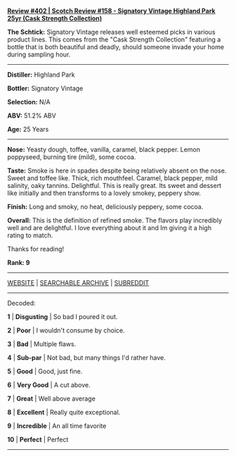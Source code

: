 
[**Review #402 | Scotch Review #158 - Signatory Vintage Highland Park 25yr (Cask Strength Collection)**]( https://t8ke.review/review-402-highland-park-25yr-signatory-vintage/)

**The Schtick:** Signatory Vintage releases well esteemed picks in various product lines. This comes from the "Cask Strength Collection" featuring a bottle that is both beautiful and deadly, should someone invade your home during sampling hour.

-----

**Distiller:** Highland Park    

**Bottler:** Signatory Vintage

**Selection:** N/A

**ABV:** 51.2% ABV

**Age:** 25 Years 

-----

**Nose:**  Yeasty dough, toffee, vanilla, caramel, black pepper. Lemon poppyseed, burning tire (mild), some cocoa.  

**Taste:** Smoke is here in spades despite being relatively absent on the nose. Sweet and toffee like. Thick, rich mouthfeel. Caramel, black pepper, mild salinity, oaky tannins. Delightful. This is really great. Its sweet and dessert like initially and then transforms to a lovely smokey, peppery show.  

**Finish:** Long and smoky, no heat, deliciously peppery, some cocoa. 

**Overall:** This is the definition of refined smoke. The flavors play incredibly well and are delightful. I love everything about it and Im giving it a high rating to match. 

Thanks for reading!

**Rank: 9**



-----

[WEBSITE](https://t8ke.review) | [SEARCHABLE ARCHIVE](https://t8ke.review/review-archive/) | [SUBREDDIT](https://reddit.com/r/t8kereviews)

-----

Decoded:

**1** | **Disgusting** | So bad I poured it out.

**2** | **Poor** | I wouldn't consume by choice.

**3** | **Bad** | Multiple flaws.

**4** | **Sub-par** | Not bad, but many things I'd rather have.

**5** | **Good** | Good, just fine.

**6** | **Very Good** | A cut above.

**7** | **Great** | Well above average

**8** | **Excellent** | Really quite exceptional.

**9** | **Incredible** | An all time favorite

**10** | **Perfect** | Perfect

----

